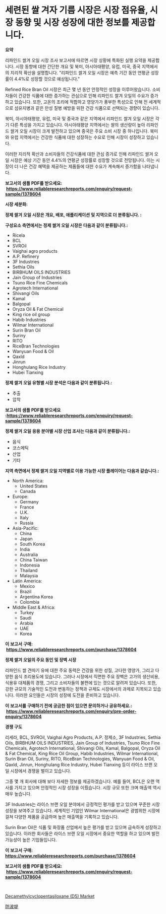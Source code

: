 <p><h1>세련된 쌀 겨자 기름 시장은 시장 점유율, 시장 동향 및 시장 성장에 대한 정보를 제공합니다.</h1></p><p><strong>요약</strong></p>
<p><p>리파인드 쌀겨 오일 시장 조사 보고서에 따르면 시장 상황에 특화된 실행 요약을 제공합니다. 시장 동향에 대한 간단한 개요 및 북미, 아시아태평양, 유럽, 미국, 중국 지역에서의 지리적 확산을 설명합니다. "리파인드 쌀겨 오일 시장은 예측 기간 동안 연평균 성장률이 4.4%로 성장할 것으로 예상됩니다." </p><p>Refined Rice Bran Oil 시장은 최근 몇 년 동안 안정적인 성장을 이루어왔습니다. 소비자들이 건강한 식품에 대한 증가하는 관심으로 인해 리파인드 쌀겨 오일의 수요가 증가하고 있습니다. 또한, 고온의 조리에 적합하고 영양가가 풍부한 특성으로 인해 전 세계적으로 섬유지병과 같은 만성 질병 예방을 위한 건강 식품으로 선택되는 경향이 있습니다.</p><p>북미, 아시아태평양, 유럽, 미국 및 중국과 같은 지역에서 리파인드 쌀겨 오일 시장은 각기 다른 특성을 가지고 있습니다. 아시아태평양 지역에서는 쌀의 생산량이 높아 리파인드 쌀겨 오일 시장이 크게 발전하고 있으며 중국은 주요 소비 시장 중 하나입니다. 북미와 유럽 지역에서는 건강한 식품에 대한 성장하는 수요로 인해 시장이 성장하고 있습니다.</p><p>이러한 지리적 확산과 소비자들의 건강식품에 대한 관심 증가로 인해 리파인드 쌀겨 오일 시장은 예상 기간 동안 4.4%의 연평균 성장률로 성장할 것으로 전망됩니다. 이는 시장이 더 나은 건강 혜택을 제공하는 제품들에 대한 수요가 계속해서 증가함을 나타냅니다.</p></p>
<p><strong>보고서의 샘플 PDF를 받으세요: &nbsp;<a href="https://www.reliableresearchreports.com/enquiry/request-sample/1378604">https://www.reliableresearchreports.com/enquiry/request-sample/1378604</a></strong></p>
<p><strong>시장 세분화:</strong></p>
<p><strong> 정제 쌀겨 오일 시장은 개요, 배포, 애플리케이션 및 지역으로 더 분류됩니다. :</strong></p>
<p><strong>구성요소 측면에서는 정제 쌀겨 오일 시장은 다음과 같이 분류됩니다.:</strong></p>
<p><ul><li>Ricela</li><li>BCL</li><li>SVROil</li><li>Vaighai agro products</li><li>A.P. Refinery</li><li>3F Industries</li><li>Sethia Oils</li><li>BIRBHUM OILS INDUSTRIES</li><li>Jain Group of Industries</li><li>Tsuno Rice Fine Chemicals</li><li>Agrotech International</li><li>Shivangi Oils</li><li>Kamal</li><li>Balgopal</li><li>Oryza Oil & Fat Chemical</li><li>King rice oil group</li><li>Habib Industries</li><li>Wilmar International</li><li>Surin Bran Oil</li><li>Suriny</li><li>RITO</li><li>RiceBran Technologies</li><li>Wanyuan Food & Oil</li><li>Qaxld</li><li>Jinrun</li><li>Honghulang Rice Industry</li><li>Hubei Tianxing</li></ul></p>
<p><strong> 정제 쌀겨 오일 유형별 시장 분석은 다음과 같이 분류됩니다.:</strong></p>
<p><ul><li>추출</li><li>압착</li></ul></p>
<p><strong>보고서의 샘플 PDF를 받으세요 :<a href="https://www.reliableresearchreports.com/enquiry/request-sample/1378604">https://www.reliableresearchreports.com/enquiry/request-sample/1378604</a></strong></p>
<p><strong> 정제 쌀겨 오일 응용 분야별 시장 산업 조사는 다음과 같이 분류됩니다.:</strong></p>
<p><ul><li>음식</li><li>코스메틱</li><li>산업</li><li>기타</li></ul></p>
<p><strong>지역 측면에서 정제 쌀겨 오일 지역별로 이용 가능한 시장 플레이어는 다음과 같습니다.:</strong></p>
<p><ul>
    <li>
        North America:
        <ul>
            <li>United States</li>
            <li>Canada</li>
        </ul>
    </li>
    <li>
        Europe:
        <ul>
            <li>Germany</li>
            <li>France</li>
            <li>U.K.</li>
            <li>Italy</li>
            <li>Russia</li>
        </ul>
    </li>
    <li>
        Asia-Pacific:
        <ul>
            <li>China</li>
            <li>Japan</li>
            <li>South Korea</li>
            <li>India</li>
            <li>Australia</li>
            <li>China Taiwan</li>
            <li>Indonesia</li>
            <li>Thailand</li>
            <li>Malaysia</li>
        </ul>
    </li>
    <li>
        Latin America:
        <ul>
            <li>Mexico</li>
            <li>Brazil</li>
            <li>Argentina Korea</li>
            <li>Colombia</li>
        </ul>
    </li>
    <li>
        Middle East & Africa:
        <ul>
            <li>Turkey</li>
            <li>Saudi</li>
            <li>Arabia</li>
            <li>UAE</li>
            <li>Korea</li>
        </ul>
    </li>
    </ul></p>
<p><strong>이 보고서 구매: &nbsp;<a href="https://www.reliableresearchreports.com/purchase/1378604">https://www.reliableresearchreports.com/purchase/1378604</a></strong></p>
<p><strong>정제 쌀겨 오일의 주요 동인 및 장벽 시장</strong></p>
<p><p>리파인드 쌀 견따기 유에 대한 주요 동력은 건강을 위한 성질, 고다한 영양가, 그리고 다양한 음식 조리용도에 있습니다. 그러나 시장에서 직면한 주요 장벽은 고가의 생산비용, 식용유 대체품의 경쟁, 그리고 소비자들의 불편에 있는 것으로 알려져 있습니다. 또한, 강한 규모의 기술적인 도전과 변동하는 정책과 규제도 시장에서의 과제로 지목되고 있습니다. 이러한 요인들은 시장의 성장에 도전을 준비하고 있습니다.</p></p>
<p><strong>이 보고서를 구매하기 전에 궁금한 점이 있으면 문의하거나 공유하세요.: &nbsp;<a href="https://www.reliableresearchreports.com/enquiry/pre-order-enquiry/1378604">https://www.reliableresearchreports.com/enquiry/pre-order-enquiry/1378604</a></strong></p>
<p><strong>경쟁 구도</strong></p>
<p><p>리세라, BCL, SVROil, Vaighai Agro Products, A.P. 정제소, 3F Industries, Sethia Oils, BIRBHUM OILS INDUSTRIES, Jain Group of Industries, Tsuno Rice Fine Chemicals, Agrotech International, Shivangi Oils, Kamal, Balgopal, Oryza Oil & Fat Chemical, King Rice Oil Group, Habib Industries, Wilmar International, Surin Bran Oil, Suriny, RITO, RiceBran Technologies, Wanyuan Food & Oil, Qaxld, Jinrun, Honghulang Rice Industry, Hubei Tianxing 등이 라이스 브랜 오일 시장에서 경쟁을 벌이고 있습니다.</p><p>그중 몇 개 회사에 대해 보다 자세한 정보를 제공하겠습니다. 예를 들어, BCL은 오랜 역사를 가지고 있으며 안정적인 시장 성장을 이뤘습니다. 시장 규모 또한 크며 매출액 역시 매우 높습니다.</p><p>3F Industries는 라이스 브랜 오일 분야에서 긍정적인 평가를 받고 있으며 꾸준한 시장 성장을 보여주고 있습니다. 세계적인 기업인 Wilmar International은 광범위한 시장에 걸쳐 다양한 제품을 공급하며 높은 매출액을 기록하고 있습니다.</p><p>Surin Bran Oil은 식품 및 화장품 산업에서 높은 평가를 받고 있으며 급속하게 성장하고 있습니다. 이러한 회사들은 라이스 브랜 오일 시장에서 중요한 역할을 하고 있으며 발전 가능성이 높은 기업들입니다.</p></p>
<p><strong>이 보고서 구매: &nbsp; <a href="https://www.reliableresearchreports.com/purchase/1378604">https://www.reliableresearchreports.com/purchase/1378604</a></strong></p>
<p><strong>보고서의 샘플 PDF를 받으세요: &nbsp;<a href="https://www.reliableresearchreports.com/enquiry/request-sample/1378604">https://www.reliableresearchreports.com/enquiry/request-sample/1378604</a></strong><strong></strong></p>
<p>&nbsp;</p>
<p><p><a href="https://github.com/Hazelklievgspy6vdcsmu106w/Market-Research-Report-List-1/blob/main/decamethylcyclopentasiloxane-d5-market.md">Decamethylcyclopentasiloxane (D5) Market</a></p><p><a href="https://medium.com/@melliestracke2023/%E9%98%B2%E6%B3%A2%E5%A0%A4%E5%B8%82%E5%A0%B4%E3%82%A4%E3%83%B3%E3%82%B5%E3%82%A4%E3%83%88-%E5%B8%82%E5%A0%B4%E5%8B%95%E5%90%91-%E6%88%90%E9%95%B7-2024%E5%B9%B4%E3%81%8B%E3%82%892031%E5%B9%B4%E3%81%BE%E3%81%A7%E3%81%AE%E4%BA%88%E6%B8%AC-d3cc9a6e0830">防波堤</a></p></p>